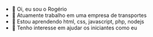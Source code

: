 - 👋 Oi, eu sou o Rogério
- 🚚 Atuamente trabalho em uma empresa de transportes
- 🌱 Estou aprendendo html, css, javascript, php, nodejs
- 💞️ Tenho interesse em ajudar os iniciantes como eu
